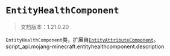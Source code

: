 # `EntityHealthComponent`

> 文档版本：1.21.0.20

`EntityHealthComponent`类，扩展自[`EntityAttributeComponent`](./entityattributecomponent.md)。script_api.mojang-minecraft.entityhealthcomponent.description
